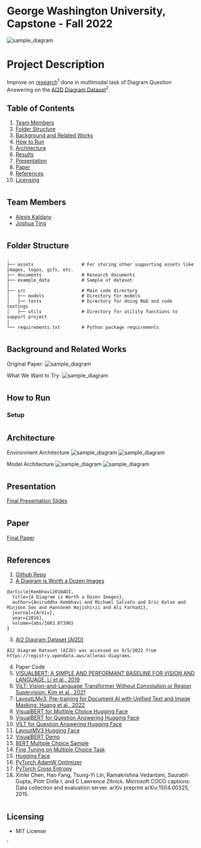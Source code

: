 # George Washington University, Capstone - Fall 2022

![sample_diagram](https://github.com/alexiskaldany/CAP22FA/blob/main/example_data/0.png)

# Project Description
Improve on [research](https://arxiv.org/pdf/1603.07396.pdf)<sup>1</sup> done in multimodal task of Diagram Question Answering on the [AI2D Diagram Dataset](https://aws.amazon.com/marketplace/pp/prodview-ueiyrmcy4rzdm#usage)<sup>2</sup>.

## Table of Contents
1. [Team Members](#team_members)
2. [Folder Structure](#structure)
3. [Background and Related Works](#background)
4. [How to Run](#instructions)
5. [Architecture](#architecture)
6. [Results](#results)
7. [Presentation](#presentation)
8. [Paper](#paper)
9. [References](#references)
10. [Licensing](#license)

# <a name="team_members"></a>
## Team Members
* [Alexis Kaldany](https://github.com/alexiskaldany)
* [Joshua Ting](https://github.com/justjoshtings)

# <a name="structure"></a>
## Folder Structure
```
.
├── assets                  # For storing other supporting assets like images, logos, gifs, etc.
├── documents               # Research documents
├── example_data            # Sample of dataset 
│ 
├── src                     # Main code directory
│   ├── models              # Directory for models
│   ├── tests               # Directory for doing R&D and code testings
│   ├── utils               # Directory for utility functions to support project
│ 
└── requirements.txt        # Python package requirements
```

# <a name="background"></a>
## Background and Related Works
Original Paper:
![sample_diagram](https://github.com/alexiskaldany/CAP22FA/blob/main/assets/background01.png)

What We Want to Try:
![sample_diagram](https://github.com/alexiskaldany/CAP22FA/blob/main/assets/background04.png)


# <a name="instructions"></a>
## How to Run

### Setup

# <a name="architecture"></a>
## Architecture

Environment Architecture
![sample_diagram](https://github.com/alexiskaldany/CAP22FA/blob/main/assets/env_architecture01.png)
![sample_diagram](https://github.com/alexiskaldany/CAP22FA/blob/main/assets/env_architecture02.png)

Model Architecture
![sample_diagram](https://github.com/alexiskaldany/CAP22FA/blob/main/assets/model_selection.png)
![sample_diagram](https://github.com/alexiskaldany/CAP22FA/blob/main/assets/model_architecture01.png)

# <a name="presentation"></a>
## Presentation
[Final Presentation Slides](https://docs.google.com/presentation/d/1lfzdVxZWlUQ4vNnbCHOezjhFXg0yBI1lov0G_AoEURI/edit?usp=sharing)

# <a name="paper"></a>
## Paper
[Final Paper]()

# <a name="references"></a>
## References
1. [Github Repo](https://github.com/alexiskaldany/CAP22FA)
2. [A Diagram is Worth a Dozen Images](https://arxiv.org/pdf/1603.07396.pdf)
```
@article{Kembhavi2016ADI,
  title={A Diagram is Worth a Dozen Images},
  author={Aniruddha Kembhavi and Michael Salvato and Eric Kolve and Minjoon Seo and Hannaneh Hajishirzi and Ali Farhadi},
  journal={ArXiv},
  year={2016},
  volume={abs/1603.07396}
}
```
3. [AI2 Diagram Dataset (AI2D)](https://aws.amazon.com/marketplace/pp/prodview-ueiyrmcy4rzdm#usage)
```
AI2 Diagram Dataset (AI2D) was accessed on 9/5/2022 from https://registry.opendata.aws/allenai-diagrams.
```
4. Paper Code
5. [VISUALBERT: A SIMPLE AND PERFORMANT BASELINE FOR VISION AND LANGUAGE, Li et al., 2019](https://arxiv.org/pdf/1908.03557.pdf)
6. [ViLT: Vision-and-Language Transformer Without Convolution or Region Supervision. Kim et al., 2021](https://arxiv.org/abs/2102.03334)
7. [LayoutLMv3: Pre-training for Document AI with Unified Text and Image Masking. Huang et al., 2022](https://arxiv.org/abs/2204.08387)
8. [VisualBERT for Multiple Choice Hugging Face](https://huggingface.co/docs/transformers/v4.22.1/en/model_doc/visual_bert#transformers.VisualBertForMultipleChoice)
9. [VisualBERT for Question Answering Hugging Face](https://huggingface.co/docs/transformers/v4.22.1/en/model_doc/visual_bert#transformers.VisualBertForQuestionAnswering)
10. [VILT for Question Answering Hugging Face](https://huggingface.co/docs/transformers/model_doc/vilt#transformers.ViltForQuestionAnswering)
11. [LayoutMV3 Hugging Face](https://huggingface.co/docs/transformers/v4.22.1/en/model_doc/layoutlmv3)
12. [VisualBERT Demo](https://github.com/huggingface/transformers/blob/main/examples/research_projects/visual_bert/demo.ipynb)
13. [BERT Multiple Choice Sample](https://github.com/huggingface/transformers/blob/main/examples/pytorch/multiple-choice/run_swag.py)
14. [Fine Tuning on Multiple Choice Task](https://github.com/huggingface/notebooks/blob/main/examples/multiple_choice.ipynb)
15. [Hugging Face](https://huggingface.co/models?pipeline_tag=visual-question-answering&sort=downloads)
16. [PyTorch AdamW Optimizer](https://pytorch.org/docs/stable/generated/torch.optim.AdamW.html)
17. [PyTorch Cross Entropy](https://pytorch.org/docs/stable/generated/torch.nn.CrossEntropyLoss.html)
18. Xinlei Chen, Hao Fang, Tsung-Yi Lin, Ramakrishna Vedantam, Saurabh Gupta, Piotr Dolla ́r, and C Lawrence Zitnick. Microsoft COCO captions: Data collection and evaluation server. arXiv preprint arXiv:1504.00325, 2015.

# <a name="license"></a>
## Licensing
* MIT License


'